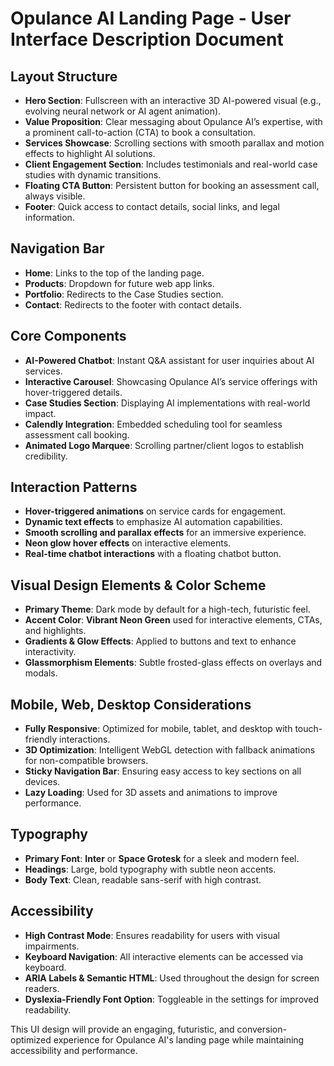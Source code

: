 # Opulance AI Landing Page - User Interface Description Document

## Layout Structure
- **Hero Section**: Fullscreen with an interactive 3D AI-powered visual (e.g., evolving neural network or AI agent animation).
- **Value Proposition**: Clear messaging about Opulance AI’s expertise, with a prominent call-to-action (CTA) to book a consultation.
- **Services Showcase**: Scrolling sections with smooth parallax and motion effects to highlight AI solutions.
- **Client Engagement Section**: Includes testimonials and real-world case studies with dynamic transitions.
- **Floating CTA Button**: Persistent button for booking an assessment call, always visible.
- **Footer**: Quick access to contact details, social links, and legal information.

## Navigation Bar
- **Home**: Links to the top of the landing page.
- **Products**: Dropdown for future web app links.
- **Portfolio**: Redirects to the Case Studies section.
- **Contact**: Redirects to the footer with contact details.

## Core Components
- **AI-Powered Chatbot**: Instant Q&A assistant for user inquiries about AI services.
- **Interactive Carousel**: Showcasing Opulance AI’s service offerings with hover-triggered details.
- **Case Studies Section**: Displaying AI implementations with real-world impact.
- **Calendly Integration**: Embedded scheduling tool for seamless assessment call booking.
- **Animated Logo Marquee**: Scrolling partner/client logos to establish credibility.

## Interaction Patterns
- **Hover-triggered animations** on service cards for engagement.
- **Dynamic text effects** to emphasize AI automation capabilities.
- **Smooth scrolling and parallax effects** for an immersive experience.
- **Neon glow hover effects** on interactive elements.
- **Real-time chatbot interactions** with a floating chatbot button.

## Visual Design Elements & Color Scheme
- **Primary Theme**: Dark mode by default for a high-tech, futuristic feel.
- **Accent Color**: **Vibrant Neon Green** used for interactive elements, CTAs, and highlights.
- **Gradients & Glow Effects**: Applied to buttons and text to enhance interactivity.
- **Glassmorphism Elements**: Subtle frosted-glass effects on overlays and modals.

## Mobile, Web, Desktop Considerations
- **Fully Responsive**: Optimized for mobile, tablet, and desktop with touch-friendly interactions.
- **3D Optimization**: Intelligent WebGL detection with fallback animations for non-compatible browsers.
- **Sticky Navigation Bar**: Ensuring easy access to key sections on all devices.
- **Lazy Loading**: Used for 3D assets and animations to improve performance.

## Typography
- **Primary Font**: **Inter** or **Space Grotesk** for a sleek and modern feel.
- **Headings**: Large, bold typography with subtle neon accents.
- **Body Text**: Clean, readable sans-serif with high contrast.

## Accessibility
- **High Contrast Mode**: Ensures readability for users with visual impairments.
- **Keyboard Navigation**: All interactive elements can be accessed via keyboard.
- **ARIA Labels & Semantic HTML**: Used throughout the design for screen readers.
- **Dyslexia-Friendly Font Option**: Toggleable in the settings for improved readability.

This UI design will provide an engaging, futuristic, and conversion-optimized experience for Opulance AI's landing page while maintaining accessibility and performance.

